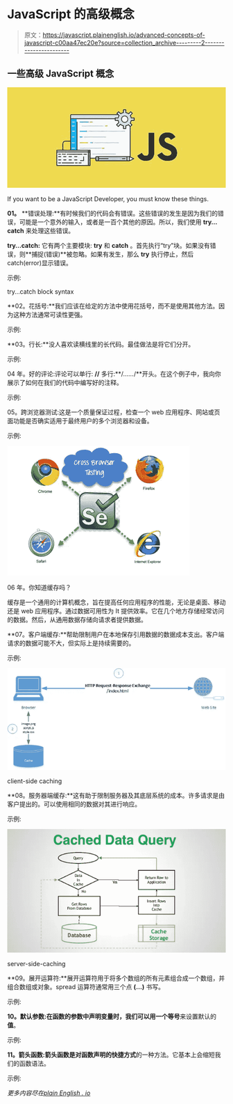 # JavaScript 的高级概念

> 原文：<https://javascript.plainenglish.io/advanced-concepts-of-javascript-c00aa47ec20e?source=collection_archive---------2----------------------->

## 一些高级 JavaScript 概念

![](img/604d91d821bab855f3db391b9b5d531f.png)

If you want to be a JavaScript Developer, you must know these things.

**01。** **错误处理:**有时候我们的代码会有错误。这些错误的发生是因为我们的错误，可能是一个意外的输入，或者是一百个其他的原因。所以，我们使用 **try…catch** 来处理这些错误。

**try…catch:** 它有两个主要模块: **try** 和 **catch** 。首先执行“try”块。如果没有错误，则**捕捉(错误)**被忽略。如果有发生，那么 **try** 执行停止，然后 catch(error)显示错误。

示例:

try…catch block syntax

**02。花括号:**我们应该在给定的方法中使用花括号，而不是使用其他方法。因为这种方法通常可读性更强。

示例:

**03。行长:**没人喜欢读横线里的长代码。最佳做法是将它们分开。

示例:

04 年。好的评论:评论可以单行: **//** 多行:**/*……*/**开头。在这个例子中，我向你展示了如何在我们的代码中编写好的注释。

示例:

05。跨浏览器测试:这是一个质量保证过程，检查一个 web 应用程序、网站或页面功能是否确实适用于最终用户的多个浏览器和设备。

示例:

![](img/88ac19aad53d859cb107083038ea02be.png)

06 年。你知道缓存吗？

缓存是一个通用的计算机概念，旨在提高任何应用程序的性能，无论是桌面、移动还是 web 应用程序。通过数据可用性为 It 提供效率。它在几个地方存储经常访问的数据。然后，从通用数据存储向请求者提供数据。

**07。客户端缓存:**帮助限制用户在本地保存引用数据的数据成本支出。客户端请求的数据可能不大，但实际上是持续需要的。

示例:

![](img/97e652b3fe9a3de4ba3ee59cb5fd22e6.png)

client-side caching

**08。服务器端缓存:**这有助于限制服务器及其底层系统的成本。许多请求是由客户提出的。可以使用相同的数据对其进行响应。

示例:

![](img/92ec04d95bd2b7afc949a9d07d5a58d9.png)

server-side-caching

**09。展开运算符:**展开运算符用于将多个数组的所有元素组合成一个数组，并组合数组或对象。spread 运算符通常用三个点 **(…)** 书写。

示例:

**10。默认参数:**在函数的参数中声明变量时，我们可以用一个**等号**来设置默认的**值**。

示例:

**11。箭头函数:**箭头函数是对函数声明的**快捷方式**的一种方法。它基本上会缩短我们的函数语法。

示例:

*更多内容尽在*[*plain English . io*](http://plainenglish.io/)